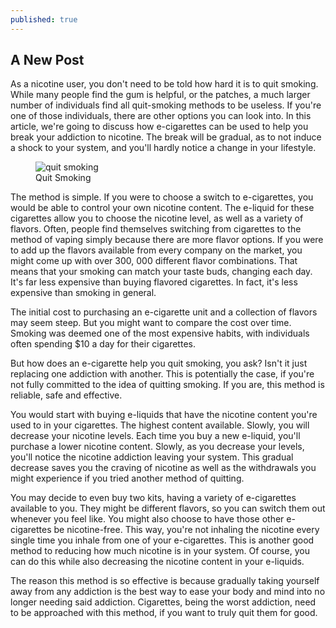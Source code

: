 ```yaml
---
published: true
---
```

## A New Post

As a nicotine user, you don't need to be told how hard it is to quit smoking. While many people find the gum is helpful, or the patches, a much larger number of individuals find all quit-smoking methods to be useless. If you're one of those individuals, there are other options you can look into. In this article, we're going to discuss how e-cigarettes can be used to help you break your addiction to nicotine. The break will be gradual, as to not induce a shock to your system, and you'll hardly notice a change in your lifestyle.
<figure>
	<img src="{{ site.baseurl }}/assets/07940637abf377c63370b80c800b51e8.jpg" alt="quit smoking">
	<figcaption>
		Quit Smoking
	</figcaption>
</figure>
The method is simple. If you were to choose a switch to e-cigarettes, you would be able to control your own nicotine content. The e-liquid for these cigarettes allow you to choose the nicotine level, as well as a variety of flavors. Often, people find themselves switching from cigarettes to the method of vaping simply because there are more flavor options. If you were to add up the flavors available from every company on the market, you might come up with over 300, 000 different flavor combinations. That means that your smoking can match your taste buds, changing each day. It's far less expensive than buying flavored cigarettes. In fact, it's less expensive than smoking in general.

The initial cost to purchasing an e-cigarette unit and a collection of flavors may seem steep. But you might want to compare the cost over time. Smoking was deemed one of the most expensive habits, with individuals often spending $10 a day for their cigarettes.

But how does an e-cigarette help you quit smoking, you ask? Isn't it just replacing one addiction with another. This is potentially the case, if you're not fully committed to the idea of quitting smoking. If you are, this method is reliable, safe and effective.

You would start with buying e-liquids that have the nicotine content you're used to in your cigarettes. The highest content available. Slowly, you will decrease your nicotine levels. Each time you buy a new e-liquid, you'll purchase a lower nicotine content. Slowly, as you decrease your levels, you'll notice the nicotine addiction leaving your system. This gradual decrease saves you the craving of nicotine as well as the withdrawals you might experience if you tried another method of quitting.

You may decide to even buy two kits, having a variety of e-cigarettes available to you. They might be different flavors, so you can switch them out whenever you feel like. You might also choose to have those other e-cigarettes be nicotine-free. This way, you're not inhaling the nicotine every single time you inhale from one of your e-cigarettes. This is another good method to reducing how much nicotine is in your system. Of course, you can do this while also decreasing the nicotine content in your e-liquids.

The reason this method is so effective is because gradually taking yourself away from any addiction is the best way to ease your body and mind into no longer needing said addiction. Cigarettes, being the worst addiction, need to be approached with this method, if you want to truly quit them for good.
